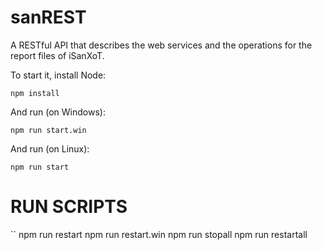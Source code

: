 # sanREST
A RESTful API that describes the web services and the operations for the report files of iSanXoT.

To start it, install Node:
```
npm install
```

And run (on Windows):
```
npm run start.win
```
And run (on Linux):
```
npm run start
```

# RUN SCRIPTS

`` 
npm run restart
npm run restart.win
npm run stopall
npm run restartall
```
